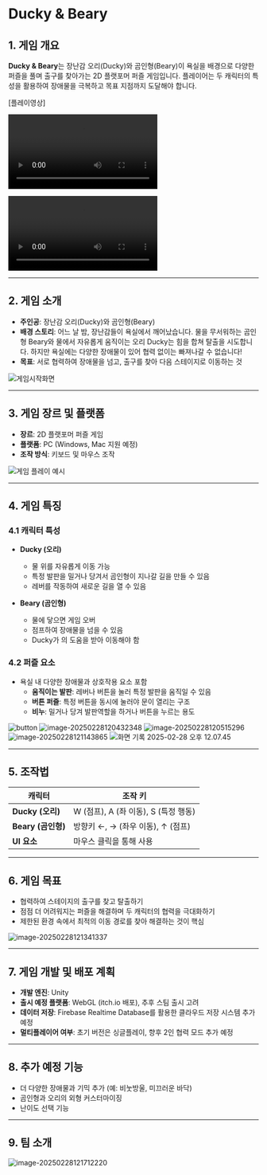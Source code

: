 # Ducky & Beary

## 1. 게임 개요
**Ducky & Beary**는 장난감 오리(Ducky)와 곰인형(Beary)이 욕실을 배경으로 다양한 퍼즐을 풀며 출구를 찾아가는 2D 플랫포머 퍼즐 게임입니다. 플레이어는 두 캐릭터의 특성을 활용하여 장애물을 극복하고 목표 지점까지 도달해야 합니다.

[플레이영상]

<video src="Images/README/PlayVideo.mp4" controls></video>

<video src="https://github.com/myusername/DuckyBeary/raw/main/Images/README/PlayVideo.mp4" controls></video>



---

## 2. 게임 소개
- **주인공**: 장난감 오리(Ducky)와 곰인형(Beary)
- **배경 스토리**: 어느 날 밤, 장난감들이 욕실에서 깨어났습니다. 물을 무서워하는 곰인형 Beary와 물에서 자유롭게 움직이는 오리 Ducky는 힘을 합쳐 탈출을 시도합니다. 하지만 욕실에는 다양한 장애물이 있어 협력 없이는 빠져나갈 수 없습니다!
- **목표**: 서로 협력하여 장애물을 넘고, 출구를 찾아 다음 스테이지로 이동하는 것

![게임시작화면](Images/README/image1.png)

---

## 3. 게임 장르 및 플랫폼
- **장르**: 2D 플랫포머 퍼즐 게임
- **플랫폼**: PC (Windows, Mac 지원 예정)
- **조작 방식**: 키보드 및 마우스 조작

![게임 플레이 예시](Images/README/image2.png)

---

## 4. 게임 특징
### 4.1 캐릭터 특성
- **Ducky (오리)**
  - 물 위를 자유롭게 이동 가능
  - 특정 발판을 밀거나 당겨서 곰인형이 지나갈 길을 만들 수 있음
  - 레버를 작동하여 새로운 길을 열 수 있음
  
- **Beary (곰인형)**
  - 물에 닿으면 게임 오버
  - 점프하여 장애물을 넘을 수 있음
  - Ducky가 의 도움을 받아 이동해야 함
  

### 4.2 퍼즐 요소
- 욕실 내 다양한 장애물과 상호작용 요소 포함
  - **움직이는 발판**: 레버나 버튼을 눌러 특정 발판을 움직일 수 있음
  - **버튼 퍼즐**: 특정 버튼을 동시에 눌러야 문이 열리는 구조
  - **비누**: 밀거나 당겨 발판역할을 하거나 버튼을 누르는 용도

![button](Images/README//image-20250228120310842.png) ![image-20250228120432348](Images/README//image-20250228120432348.png) ![image-20250228120515296](Images/README//image-20250228120515296.png) ![image-20250228121143865](Images/README//image-20250228121143865.png) ![화면 기록 2025-02-28 오후 12.07.45](Images/README/image3.gif)      

---

## 5. 조작법
| 캐릭터             | 조작 키                              |
| ------------------ | ------------------------------------ |
| **Ducky (오리)**   | W (점프), A (좌 이동), S (특정 행동) |
| **Beary (곰인형)** | 방향키 ←, → (좌우 이동), ↑ (점프)    |
| **UI 요소**        | 마우스 클릭을 통해 사용              |

---

## 6. 게임 목표
- 협력하여 스테이지의 출구를 찾고 탈출하기
- 점점 더 어려워지는 퍼즐을 해결하며 두 캐릭터의 협력을 극대화하기
- 제한된 환경 속에서 최적의 이동 경로를 찾아 해결하는 것이 핵심

![image-20250228121341337](Images/README//image-20250228121341337.png)

---

## 7. 게임 개발 및 배포 계획
- **개발 엔진**: Unity
- **출시 예정 플랫폼**: WebGL (itch.io 배포), 추후 스팀 출시 고려
- **데이터 저장**: Firebase Realtime Database를 활용한 클라우드 저장 시스템 추가 예정
- **멀티플레이어 여부**: 초기 버전은 싱글플레이, 향후 2인 협력 모드 추가 예정

---

## 8. 추가 예정 기능
- 더 다양한 장애물과 기믹 추가 (예: 비눗방울, 미끄러운 바닥)
- 곰인형과 오리의 외형 커스터마이징
- 난이도 선택 기능

---

## 9. 팀 소개
![image-20250228121712220](Images/README//image-20250228121712220.png)